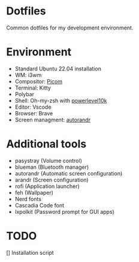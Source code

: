 # Dotfiles

Common dotfiles for my development environment.

# Environment

- Standard Ubuntu 22.04 installation
- WM: i3wm
- Compositor: [Picom](https://github.com/yshui/picom)
- Terminal: Kitty
- Polybar
- Shell: Oh-my-zsh with [powerlevel10k](https://github.com/romkatv/powerlevel10k)
- Editor: Vscode
- Browser: Brave
- Screen managment: [autorandr](https://github.com/phillipberndt/autorandr)

# Additional tools

- pasystray (Volume control)
- blueman (Bluetooth manager)
- autorandr (Automatic screen configuration)
- arandr (Screen configuration)
- rofi (Application launcher)
- feh (Wallpaper)
- Nerd fonts
- Cascadia Code font
- lxpolkit (Password prompt for GUI apps)

# TODO

[] Installation script
